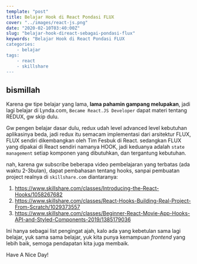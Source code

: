 ```yaml
---
template: "post"
title: Belajar Hook di React Pondasi FLUX
cover: "../images/react-js.png"
date: "2020-02-10T03:40:00Z"
slug: "belajar-hook-direact-sebagai-pondasi-flux"
keywords: "Belajar Hook di React Pondasi FLUX 
categories: 
    - belajar
tags:
    - react
    - skillshare
---
```


## bismillah

Karena gw tipe belajar yang lama, **lama pahamin gampang melupakan**, jadi lagi belajar di Lynda.com, `Became React.JS Developer` dapat materi tentang REDUX, gw skip dulu.

Gw pengen belajar dasar dulu, redux udah level advanced level kebutuhan aplikasinya beda, jadi redux itu semacam implementasi dari arsitektur FLUX, FLUX sendiri dikembangkan oleh Tim Fesbuk di React. sedangkan FLUX yang dipakai di React sendiri namanya HOOK, jadi keduanya adalah `state management` setiap komponen yang dibutuhkan, dan tergantung kebutuhan.

nah, karena gw subscribe beberapa video pembelajaran yang terbatas (ada waktu 2-3bulan), dapat pembahasan tentang hooks, sanpai pembuatan project realnya di `skillshare.com` diantaranya:

1. https://www.skillshare.com/classes/Introducing-the-React-Hooks/1058267682
2. https://www.skillshare.com/classes/React-Hooks-Building-Real-Project-From-Scratch/1029373557
3. https://www.skillshare.com/classes/Beginner-React-Movie-App-Hooks-API-and-Styled-Components-2019/1385179036

Ini hanya sebagai list pengingat ajah, kalo ada yang kebetulan sama lagi belajar, yuk sama sama belajar, yuk kita punya kemampuan _frontend_ yang lebih baik, semoga pendapatan kita juga membaik.

Have A Nice Day!
